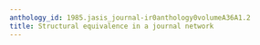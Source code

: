 ```yaml
---
anthology_id: 1985.jasis_journal-ir0anthology0volumeA36A1.2
title: Structural equivalence in a journal network
---
```

